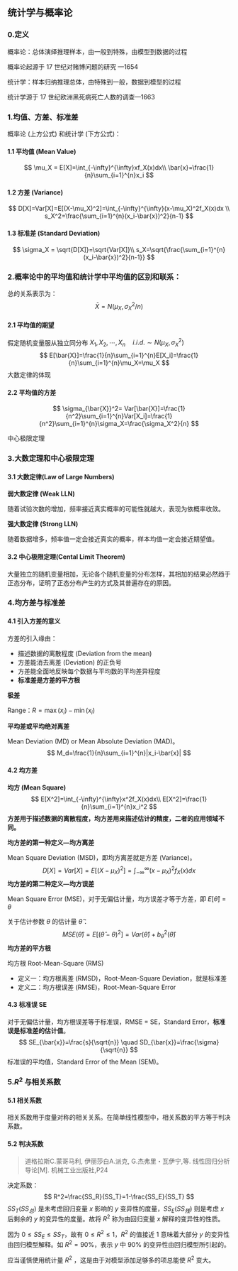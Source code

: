 ## 统计学与概率论

### 0.定义

概率论：总体演绎推理样本，由一般到特殊，由模型到数据的过程

概率论起源于 17 世纪对赌博问题的研究 —1654

统计学：样本归纳推理总体，由特殊到一般，数据到模型的过程

统计学源于 17 世纪欧洲黑死病死亡人数的调查—1663

### 1.均值、方差、标准差

概率论 (上方公式) 和统计学 (下方公式)：

#### 1.1 平均值 (Mean Value)

$$
\mu_X = E[X]=\int_{-\infty}^{\infty}xf_X(x)dx\\
\bar{x}=\frac{1}{n}\sum_{i=1}^{n}x_i
$$

#### 1.2 方差 (Variance)

$$
D[X]=Var[X]=E[(X-\mu_X)^2]=\int_{-\infty}^{\infty}(x-\mu_X)^2f_X(x)dx \\
 s_X^2=\frac{\sum_{i=1}^{n}(x_i-\bar{x})^2}{n-1}
$$

#### 1.3 标准差 (Standard Deviation)

$$
\sigma_X = \sqrt{D[X]}=\sqrt{Var[X]}\\
s_X=\sqrt{\frac{\sum_{i=1}^{n}(x_i-\bar{x})^2}{n-1}}
$$

### 2.概率论中的平均值和统计学中平均值的区别和联系：

总的关系表示为：
$$
\bar{X}=N(\mu_X, \sigma_X^2/n)
$$

#### 2.1 平均值的期望

假定随机变量服从独立同分布 $X_1,X_2,\cdots,X_n \quad i.i.d.\sim N(\mu_X, \sigma_X^2)$
$$
E[\bar{X}]=\frac{1}{n}\sum_{i=1}^{n}E[X_i]=\frac{1}{n}\sum_{i=1}^{n}\mu_X=\mu_X
$$
大数定律的体现

#### 2.2 平均值的方差

$$
\sigma_{\bar{X}}^2= Var[\bar{X}]=\frac{1}{n^2}\sum_{i=1}^{n}Var[X_i]=\frac{1}{n^2}\sum_{i=1}^{n}\sigma_X=\frac{\sigma_X^2}{n}
$$

中心极限定理

### 3.大数定理和中心极限定理

#### 3.1 大数定律(Law of Large Numbers)

**弱大数定律 (Weak LLN)**

随着试验次数的增加，频率接近真实概率的可能性就越大，表现为依概率收敛。

**强大数定律 (Strong LLN)**

随着数据增多，频率值一定会接近真实的概率，样本均值一定会接近期望值。

#### 3.2 中心极限定理(Cental Limit Theorem)

大量独立的随机变量相加，无论各个随机变量的分布怎样，其相加的结果必然趋于正态分布，证明了正态分布产生的方式及其普遍存在的原因。

### 4.均方差与标准差

#### 4.1 引入方差的意义

方差的引入缘由：

- 描述数据的离散程度 (Deviation from the mean)
- 方差能消去离差 (Deviation) 的正负号
- 方差能全面地反映每个数据与平均数的平均差异程度
- **标准差是方差的平方根**

**极差**

Range：$R=\max(x_i)-\min(x_i)$

**平均差或平均绝对离差**

Mean Deviation (MD) or Mean Absolute Deviation (MAD)。
$$
M_d=\frac{1}{n}\sum_{i=1}^{n}|x_i-\bar{x}|
$$

#### 4.2 均方差

**均方 (Mean Square)**
$$
E[X^2]=\int_{-\infty}^{\infty}x^2f_X(x)dx\\
E[X^2]=\frac{1}{n}\sum_{i=1}^{n}x_i^2
$$
**方差用于描述数据的离散程度，均方差用来描述估计的精度，二者的应用领域不同。**

**均方差的第一种定义—均方离差**

Mean Square Deviation (MSD)，即均方离差就是方差 (Variance)。
$$
D[X]=Var[X]=E[(X-\mu_X)^2]=\int_{-\infty}^{\infty}(x-\mu_X)^2f_X(x)dx 
$$
**均方差的第二种定义—均方误差**

Mean Square Error (MSE)，对于无偏估计量，均方误差才等于方差，即 $E[\hat{\theta}]=\theta$

关于估计参数 $\theta$ 的估计量 $\hat{\theta}$：
$$
MSE(\hat{\theta})=E[(\hat{\theta}-\theta)^2]=Var(\hat{\theta})+b^2_{\theta}(\hat{\theta})
$$
**均方差的平方根**

均方根 Root-Mean-Square (RMS)

- 定义一：均方根离差 (RMSD)，Root-Mean-Square Deviation，就是标准差
- 定义二：均方根误差 (RMSE)，Root-Mean-Square Error

#### 4.3 标准误 SE

对于无偏估计量，均方根误差等于标准误，RMSE = SE，Standard Error，**标准误是标准差的估计值**。
$$
SE_{\bar{x}}=\frac{s}{\sqrt{n}} \quad SD_{\bar{x}}=\frac{\sigma}{\sqrt{n}}
$$
标准误的平均值，Standard Error of the Mean (SEM)。

### 5.$R^2$ 与相关系数

#### 5.1 相关系数

相关系数用于度量对称的相关关系。在简单线性模型中，相关系数的平方等于判决系数。

#### 5.2 判决系数

> 道格拉斯C.蒙哥马利, 伊丽莎白A.派克, G.杰弗里・瓦伊宁,等. 线性回归分析导论[M]. 机械工业出版社,P24

决定系数：
$$
R^2=\frac{SS_R}{SS_T}=1-\frac{SS_E}{SS_T}
$$
$SS_T(SS_{总})$ 是未考虑回归变量 $x$ 影响的 $y$ 变异性的度量，$SS_E(SS_{残})$ 则是考虑 $x$ 后剩余的 $y$ 的变异性的度量。故将 $R^2$ 称为由回归变量 $x$ 解释的变异性的性质。

因为 $0 \le SS_E \le SS_T$，故有 $0 \le R^2 \le 1$，$R^2$ 的值接近 $1$ 意味着大部分 $y$ 的变异性由回归模型解释。如 $R^2=90\%$，表示 $y$ 中 $90\%$ 的变异性由回归模型所引起的。

应当谨慎使用统计量 $R^2$ ，这是由于对模型添加足够多的项总能使 $R^2$ 变大。
